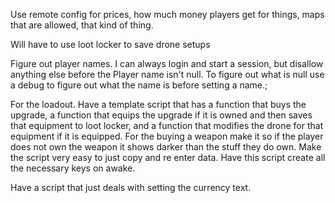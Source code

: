 Use remote config for prices, how much money players get for things, maps that are allowed, that kind of thing.

Will have to use loot locker to save drone setups

Figure out player names. I can always login and start a session, but disallow anything else before the Player name isn't null. To figure out what is null use a debug to figure out what the name is before setting a name.;

For the loadout. Have a template script that has a function that buys the upgrade, a function that equips the upgrade if it is owned and then saves that equipment to loot locker, and a function that modifies the drone for that equipment if it is equipped. For the buying a weapon make it so if the player does not own the weapon it shows darker than the stuff they do own. Make the script very easy to just copy and re enter data. Have this script create all the necessary keys on awake.

Have a script that just deals with setting the currency text.